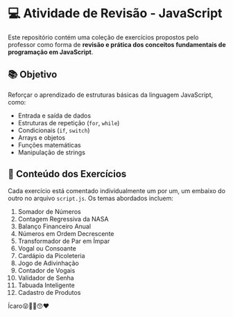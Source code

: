 # 💻 Atividade de Revisão - JavaScript

Este repositório contém uma coleção de exercícios propostos pelo professor como forma de **revisão e prática dos conceitos fundamentais de programação em JavaScript**.

## 📚 Objetivo

Reforçar o aprendizado de estruturas básicas da linguagem JavaScript, como:

- Entrada e saída de dados
- Estruturas de repetição (`for`, `while`)
- Condicionais (`if`, `switch`)
- Arrays e objetos
- Funções matemáticas
- Manipulação de strings

## 🧠 Conteúdo dos Exercícios

Cada exercício está comentado individualmente um por um, um embaixo do outro no arquivo `script.js`. Os temas abordados incluem:

1. Somador de Números  
2. Contagem Regressiva da NASA  
3. Balanço Financeiro Anual  
4. Números em Ordem Decrescente  
5. Transformador de Par em Ímpar  
6. Vogal ou Consoante  
7. Cardápio da Picoleteria  
8. Jogo de Adivinhação  
9. Contador de Vogais  
10. Validador de Senha  
11. Tabuada Inteligente  
12. Cadastro de Produtos

Ícaro😝😮‍💨😙❤️
